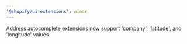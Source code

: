 ```yaml
---
'@shopify/ui-extensions': minor
---
```


Address autocomplete extensions now support 'company', 'latitude', and 'longitude' values
